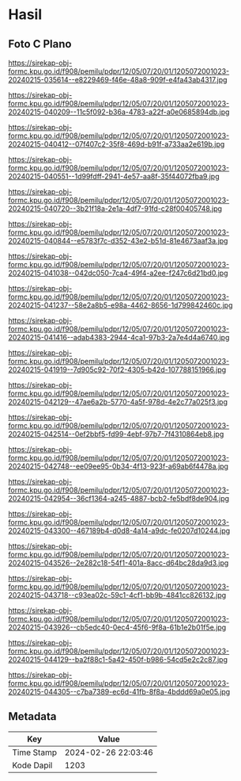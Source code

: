 # Hasil

## Foto C Plano

https://sirekap-obj-formc.kpu.go.id/f908/pemilu/pdpr/12/05/07/20/01/1205072001023-20240215-035614--e8229469-f46e-48a8-909f-e4fa43ab4317.jpg

https://sirekap-obj-formc.kpu.go.id/f908/pemilu/pdpr/12/05/07/20/01/1205072001023-20240215-040209--11c5f092-b36a-4783-a22f-a0e0685894db.jpg

https://sirekap-obj-formc.kpu.go.id/f908/pemilu/pdpr/12/05/07/20/01/1205072001023-20240215-040412--07f407c2-35f8-469d-b91f-a733aa2e619b.jpg

https://sirekap-obj-formc.kpu.go.id/f908/pemilu/pdpr/12/05/07/20/01/1205072001023-20240215-040551--1d99fdff-2941-4e57-aa8f-35f44072fba9.jpg

https://sirekap-obj-formc.kpu.go.id/f908/pemilu/pdpr/12/05/07/20/01/1205072001023-20240215-040720--3b21f18a-2e1a-4df7-91fd-c28f00405748.jpg

https://sirekap-obj-formc.kpu.go.id/f908/pemilu/pdpr/12/05/07/20/01/1205072001023-20240215-040844--e5783f7c-d352-43e2-b51d-81e4673aaf3a.jpg

https://sirekap-obj-formc.kpu.go.id/f908/pemilu/pdpr/12/05/07/20/01/1205072001023-20240215-041038--042dc050-7ca4-49f4-a2ee-f247c6d21bd0.jpg

https://sirekap-obj-formc.kpu.go.id/f908/pemilu/pdpr/12/05/07/20/01/1205072001023-20240215-041237--58e2a8b5-e98a-4462-8656-1d799842460c.jpg

https://sirekap-obj-formc.kpu.go.id/f908/pemilu/pdpr/12/05/07/20/01/1205072001023-20240215-041416--adab4383-2944-4ca1-97b3-2a7e4d4a6740.jpg

https://sirekap-obj-formc.kpu.go.id/f908/pemilu/pdpr/12/05/07/20/01/1205072001023-20240215-041919--7d905c92-70f2-4305-b42d-107788151966.jpg

https://sirekap-obj-formc.kpu.go.id/f908/pemilu/pdpr/12/05/07/20/01/1205072001023-20240215-042129--47ae6a2b-5770-4a5f-978d-4e2c77a025f3.jpg

https://sirekap-obj-formc.kpu.go.id/f908/pemilu/pdpr/12/05/07/20/01/1205072001023-20240215-042514--0ef2bbf5-fd99-4ebf-97b7-7f4310864eb8.jpg

https://sirekap-obj-formc.kpu.go.id/f908/pemilu/pdpr/12/05/07/20/01/1205072001023-20240215-042748--ee09ee95-0b34-4f13-923f-a69ab6f4478a.jpg

https://sirekap-obj-formc.kpu.go.id/f908/pemilu/pdpr/12/05/07/20/01/1205072001023-20240215-042954--36cf1364-a245-4887-bcb2-fe5bdf8de904.jpg

https://sirekap-obj-formc.kpu.go.id/f908/pemilu/pdpr/12/05/07/20/01/1205072001023-20240215-043300--467189b4-d0d8-4a14-a9dc-fe0207d10244.jpg

https://sirekap-obj-formc.kpu.go.id/f908/pemilu/pdpr/12/05/07/20/01/1205072001023-20240215-043526--2e282c18-54f1-401a-8acc-d64bc28da9d3.jpg

https://sirekap-obj-formc.kpu.go.id/f908/pemilu/pdpr/12/05/07/20/01/1205072001023-20240215-043718--c93ea02c-59c1-4cf1-bb9b-4841cc826132.jpg

https://sirekap-obj-formc.kpu.go.id/f908/pemilu/pdpr/12/05/07/20/01/1205072001023-20240215-043926--cb5edc40-0ec4-45f6-9f8a-61b1e2b01f5e.jpg

https://sirekap-obj-formc.kpu.go.id/f908/pemilu/pdpr/12/05/07/20/01/1205072001023-20240215-044129--ba2f88c1-5a42-450f-b986-54cd5e2c2c87.jpg

https://sirekap-obj-formc.kpu.go.id/f908/pemilu/pdpr/12/05/07/20/01/1205072001023-20240215-044305--c7ba7389-ec6d-41fb-8f8a-4bddd69a0e05.jpg


## Metadata

| Key        | Value               |
| ---------- | ------------------- |
| Time Stamp | 2024-02-26 22:03:46 |
| Kode Dapil | 1203                |



